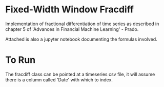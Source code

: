 # Fixed-Width Window Fracdiff
Implementation of fractional differentiation of time series as described in chapter 5 of 'Advances in Financial Machine Learning' - Prado.

Attached is also a jupyter notebook documenting the formulas involved.

# To Run
The fracdiff class can be pointed at a timeseries csv file, it will assume there is a column called 'Date' with which to index.
